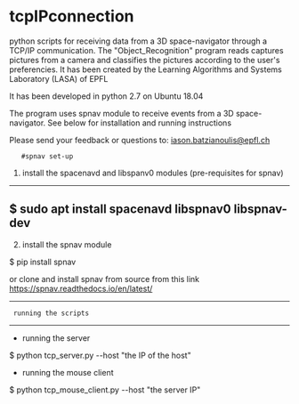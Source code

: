 # tcpIPconnection
python scripts for receiving data from a 3D space-navigator through a TCP/IP communication.
The "Object_Recognition" program reads captures pictures from a camera and classifies the pictures according to the user's preferencies. 
It has been created by the Learning Algorithms and Systems Laboratory (LASA) of EPFL

It has been developed in python 2.7 on Ubuntu 18.04

The program uses spnav module to receive events from a 3D space-navigator. See below for installation and running instructions


Please send your feedback or questions to:      iason.batzianoulis@epfl.ch


       #spnav set-up


1) install the spacenavd and libspanv0 modules (pre-requisites for spnav)

----------------------------------
$ sudo apt install spacenavd libspnav0 libspnav-dev
----------------------------------

2) install the spnav module

$ pip install spnav

or clone and install spnav from source from this link
https://spnav.readthedocs.io/en/latest/


----------------------------------
     running the scripts
----------------------------------
- running the server

$ python tcp_server.py --host "the IP of the host"

- running the mouse client

$ python tcp_mouse_client.py --host "the server IP"
